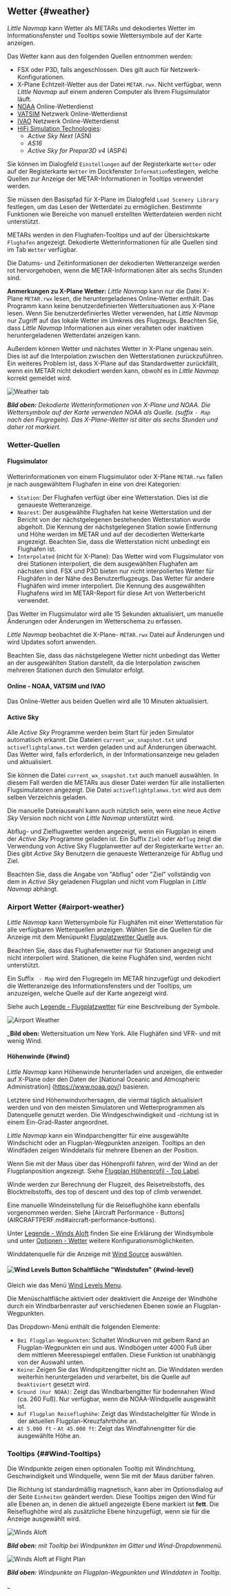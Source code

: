 ## Wetter {#weather}

_Little Navmap_ kann Wetter als METARs und dekodiertes Wetter im Informationsfenster und Tooltips sowie Wettersymbole auf der Karte anzeigen.

Das Wetter kann aus den folgenden Quellen entnommen werden:

* FSX oder P3D, falls angeschlossen. Dies gilt auch für Netzwerk-Konfigurationen.
* X-Plane Echtzeit-Wetter aus der Datei `METAR.rwx`. Nicht verfügbar, wenn _Little Navmap_ auf einem anderen Computer als Ihrem Flugsimulator läuft.
* [NOAA](https://www.weather.gov) Online-Wetterdienst
* [VATSIM](https://www.vatsim.net) Netzwerk Online-Wetterdienst
* [IVAO](https://www.ivao.aero) Netzwerk Online-Wetterdienst
* [HiFi Simulation Technologies](http://www.hifisimtech.com):
  * _Active Sky Next_ (ASN)
  * _AS16_
  * _Active Sky for Prepar3D v4_ (ASP4)

Sie können im Dialogfeld `Einstellungen` auf der Registerkarte `Wetter` oder auf der Registerkarte `Wetter` im Dockfenster `Information`festlegen, welche Quellen zur Anzeige der METAR-Informationen in Tooltips verwendet werden.

Sie müssen den Basispfad für X-Plane im Dialogfeld `Load Scenery Library` festlegen, um das Lesen der Wetterdatei zu ermöglichen. Bestimmte Funktionen wie Bereiche von manuell erstellten Wetterdateien werden nicht unterstützt.

METARs werden in den Flughafen-Tooltips und auf der Übersichtskarte `Flughafen` angezeigt. Dekodierte Wetterinformationen für alle Quellen sind im Tab `Wetter` verfügbar.

Die Datums- und Zeitinformationen der dekodierten Wetteranzeige werden rot hervorgehoben, wenn die METAR-Informationen älter als sechs Stunden sind.

**Anmerkungen zu X-Plane Wetter:**
*Little Navmap* kann nur die Datei X-Plane `METAR.rwx` lesen, die heruntergeladenes Online-Wetter enthält. Das Programm kann keine benutzerdefinierten Wettersituationen aus X-Plane lesen. Wenn Sie benutzerdefiniertes Wetter verwenden, hat *Little Navmap* nur Zugriff auf das lokale Wetter im Umkreis des Flugzeugs. Beachten Sie, dass *Little Navmap* Informationen aus einer veralteten oder inaktiven heruntergeladenen Wetterdatei anzeigen kann.

Außerdem können Wetter und nächstes Wetter in X-Plane ungenau sein. Dies ist auf die Interpolation zwischen den Wetterstationen zurückzuführen. Ein weiteres Problem ist, dass X-Plane auf das Standardwetter zurückfällt, wenn ein METAR nicht dekodiert werden kann, obwohl es in _Little Navmap_ korrekt gemeldet wird.

![Weather tab](../images/weather.jpg "Weather tab")

_**Bild oben:** Dekodierte Wetterinformationen von X-Plane und NOAA. Die Wettersymbole auf der Karte verwenden NOAA als Quelle. (suffix _`- Map`_ nach den Flugregeln). Das X-Plane-Wetter ist älter als sechs Stunden und daher rot markiert._

### Wetter-Quellen

#### Flugsimulator

Wetterinformationen von einem Flugsimulator oder X-Plane `METAR.rwx` fallen je nach ausgewähltem Flughafen in eine von drei Kategorien:

* `Station`: Der Flughafen verfügt über eine Wetterstation. Dies ist die genaueste Wetteranzeige.
* `Nearest`: Der ausgewählte Flughafen hat keine Wetterstation und der Bericht von der nächstgelegenen bestehenden Wetterstation wurde abgeholt. Die Kennung der nächstgelegenen Station sowie Entfernung und Höhe werden im METAR und auf der decodierten Wetterkarte angezeigt. Beachten Sie, dass die Wetterstation nicht unbedingt ein Flughafen ist.
* `Interpolated` (nicht für X-Plane): Das Wetter wird vom Flugsimulator von drei Stationen  interpoliert, die dem ausgewählten Flughafen am nächsten sind. FSX und P3D bieten nur nicht interpoliertes Wetter für Flughäfen in der Nähe des Benutzerflugzeugs. Das Wetter für andere Flughäfen wird immer interpoliert. Die Kennung des ausgewählten Flughafens wird im METAR-Report für diese Art von Wetterbericht verwendet.

Das Wetter im Flugsimulator wird alle 15 Sekunden aktualisiert, um manuelle Änderungen oder Änderungen im Wetterschema zu erfassen.

*Little Navmap* beobachtet die X-Plane- `METAR.rwx` Datei auf Änderungen und wird Updates sofort anwenden.

Beachten Sie, dass das nächstgelegene Wetter nicht unbedingt das Wetter an der ausgewählten Station darstellt, da die Interpolation zwischen mehreren Stationen durch den Simulator erfolgt.

#### Online - NOAA, VATSIM und IVAO

Das Online-Wetter aus beiden Quellen wird alle 10 Minuten aktualisiert.

#### Active Sky

Alle _Active Sky_ Programme werden beim Start für jeden Simulator automatisch erkannt.
Die Dateien `current_wx_snapshot.txt` und `activeflightplanwx.txt` werden geladen und auf Änderungen überwacht. Das Wetter wird,  falls erforderlich, in der Informationsanzeige neu geladen und aktualisiert.

Sie können die Datei `current_wx_snapshot.txt` auch manuell auswählen. In diesem Fall werden die METARs aus dieser Datei werden für alle installierten Flugsimulatoren angezeigt. Die Datei `activeflightplanwx.txt` wird aus dem selben Verzeichnis geladen.

Die manuelle Dateiauswahl kann auch nützlich sein, wenn eine neue _Active Sky_ Version noch nicht von _Little Navmap_ unterstützt wird.

Abflug- und Zielflugwetter werden angezeigt, wenn ein Flugplan in einem der  _Active Sky_  Programme geladen ist. Ein Suffix `Ziel` oder `Abflug` zeigt die Verwendung von Active Sky Flugplanwetter auf der Registerkarte `Wetter` an. Dies gibt _Active Sky_ Benutzern die genaueste Wetteranzeige für Abflug und Ziel.

Beachten Sie, dass die Angabe von "Abflug" oder "Ziel" vollständig von dem in _Active Sky_  geladenen Flugplan und nicht vom Flugplan in _Little Navmap_ abhängt.

### Airport Wetter {#airport-weather}

_Little Navmap_ kann Wettersymbole für Flughäfen mit einer Wetterstation für alle verfügbaren Wetterquellen anzeigen. Wählen Sie die Quellen für die Anzeige mit dem Menüpunkt [Flugplatzwetter Quelle](MENUS.md#airport-weather-source) aus.

Beachten Sie, dass das Flughafenwetter nur für Stationen angezeigt und nicht interpoliert wird. Stationen, die keine Flughäfen sind, werden nicht unterstützt.

Ein Suffix ` - Map` wird den Flugregeln im METAR hinzugefügt und dekodiert die Wetteranzeige des Informationsfensters und der Tooltips, um anzuzeigen, welche Quelle auf der Karte angezeigt wird.


Siehe auch [Legende - Flugplatzwetter](LEGEND.md#airport-weather) für eine Beschreibung der Symbole.

![Airport Weather](../images/weather_map.jpg "Weather tab")

_**Bild oben:** Wettersituation um New York. Alle Flughäfen sind VFR- und mit wenig Wind.

#### Höhenwinde {#wind}

_Little Navmap_ kann Höhenwinde herunterladen und anzeigen, die entweder auf X-Plane oder den Daten der [National Oceanic and Atmospheric Administration] (https://www.noaa.gov/) basieren.

Letztere sind Höhenwindvorhersagen, die viermal täglich aktualisiert werden und von den meisten Simulatoren und Wetterprogrammen als Datenquelle genutzt werden. Die Windgeschwindigkeit und -richtung ist in einem Ein-Grad-Raster angeordnet.

_Little Navmap_ kann ein Windparchengitter für eine ausgewählte Windschicht oder an Flugplan-Wegpunkten anzeigen. Tooltips an den Windfäden zeigen Winddetails für mehrere Ebenen an der Position.

Wenn Sie mit der Maus über das Höhenprofil fahren, wird der Wind an der Flugplanposition angezeigt. Siehe [Flugplan Höhenprofil - Top Label](PROFILE.md#top-label).

Winde werden zur Berechnung der Flugzeit, des Reisetreibstoffs, des Blocktreibstoffs, des top of descent und des top of climb verwendet.

Eine manuelle Windeinstellung für die Reiseflughöhe kann ebenfalls vorgenommen werden. Siehe [Aircraft Performance - Buttons] (AIRCRAFTPERF.md#aircraft-performance-buttons).

Unter [Legende - Winds Aloft](LEGEND.md#high-alt-wind) finden Sie eine Erklärung der Windsymbole und unter [Optionen - Wetter](OPTIONS.md#weather) weitere Konfigurationsmöglichkeiten.

Winddatenquelle für die Anzeige mit [Wind Source](MENUS.md#wind-source) auswählen.

#### ![Wind Levels Button](../images/icons/wind.png "Wind Levels Button") Schaltfläche "Windstufen" {#wind-level}

Gleich wie das Menü [Wind Levels Menu](MENUS.md#wind-levels).

Die Menüschaltfläche aktiviert oder deaktiviert die Anzeige der Windhöhe durch ein Windbarbenraster auf verschiedenen Ebenen sowie an Flugplan-Wegpunkten.

Das Dropdown-Menü enthält die folgenden Elemente:

* `Bei Flugplan-Wegpunkten`: Schaltet Windkurven mit gelbem Rand an Flugplan-Wegpunkten ein und aus. Windbögen unter 4000 Fuß über dem mittleren Meeresspiegel entfallen. Diese Funktion ist unabhängig von der Auswahl unten.
* `Keine`: Zeigen Sie das Windspitzengitter nicht an. Die Winddaten werden weiterhin heruntergeladen und verarbeitet, bis die Quelle auf `Deaktiviert` gesetzt wird.
* `Ground (nur NOAA)`: Zeigt das Windbarbengitter für bodennahen Wind (ca. 260 Fuß). Nur verfügbar, wenn die NOAA-Windquelle ausgewählt ist.
* `Auf Flugplan Reiseflughöhe`: Zeigt das Windstachelgitter für Winde in der aktuellen Flugplan-Kreuzfahrthöhe an.
* `At 5.000 ft` - `At 45.000 ft`: Zeigt das Windfahnengitter für die ausgewählte Höhe an.

### Tooltips {##Wind-Tooltips}

Die Windpunkte zeigen einen optionalen Tooltip mit Windrichtung, Geschwindigkeit und Windquelle, wenn Sie mit der Maus darüber fahren.

Die Richtung ist standardmäßig magnetisch, kann aber im Optionsdialog auf der Seite `Einheiten` geändert werden. Diese Tooltips zeigen den Wind für alle Ebenen an, in denen die aktuell angezeigte Ebene markiert ist **fett**. Die Reiseflughöhe wird als zusätzliche Ebene hinzugefügt, wenn sie für die Anzeige ausgewählt wird.

![Winds Aloft](../images/wind.jpg "Winds Aloft")

_**Bild oben:** mit Tooltip bei Windpunkten im Gitter und Wind-Dropdownmenü._

![Winds Aloft at Flight Plan](../images/wind_route.jpg "Winds Aloft at Flight Plan")

_**Bild oben:** Windpunkte an Flugplan-Wegpunkten und Winddaten in Tooltip._




_
